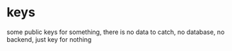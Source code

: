 # keys
some public keys for something, there is no data to catch, no database, no backend, just key for nothing
